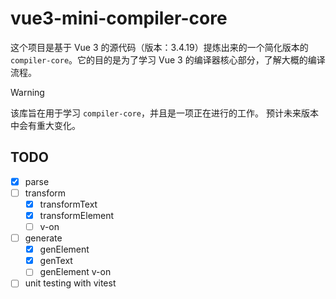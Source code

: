 # vue3-mini-compiler-core

这个项目是基于 Vue 3 的源代码（版本：3.4.19）提炼出来的一个简化版本的 `compiler-core`。它的目的是为了学习 Vue 3 的编译器核心部分，了解大概的编译流程。

> [!WARNING]
> 该库旨在用于学习 `compiler-core`，并且是一项正在进行的工作。 预计未来版本中会有重大变化。


## TODO
- [x] parse
- [ ] transform
  - [x] transformText 
  - [x] transformElement 
  - [ ] v-on 
- [ ] generate
  - [x] genElement 
  - [x] genText 
  - [ ] genElement v-on 
- [ ] unit testing with vitest
